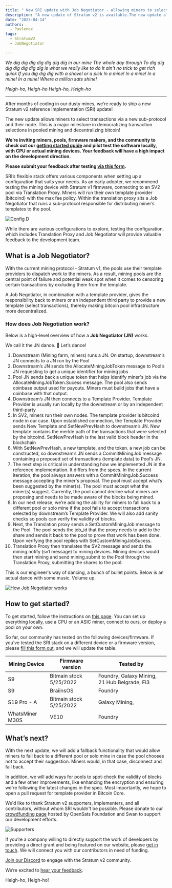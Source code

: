 ```yaml
---
title: " New SRI update with Job Negotiator - allowing miners to select transactions "
description: "A new update of Stratum v2 is available.The new update allows miners to select transactions via a new sub-protocol and their node. We’re inviting miners, pools, firmware makers, and the community to check out our getting started guide and pilot test the software!"
date: "2023-04-14"
authors:
  - Pavlenex
tags:
  - StratumV2
  - JobNegotiator

---
```


*We dig dig dig dig dig dig dig in our mine 
The whole day through
To dig dig dig dig dig dig dig is what we really like to do
It ain't no trick to get rich quick
If you dig dig dig with a shovel or a pick
In a mine! In a mine! In a mine! In a mine!
Where a million sats shine!*

*Heigh-ho, Heigh-ho
Heigh-ho, Heigh-ho*

---

After months of coding in our dusty mines, we’re ready to ship a new Stratum v2 reference implementation (SRI) update! 

The new update allows miners to select transactions via a new sub-protocol and their node. This is a major milestone in democratizing transaction selections in pooled mining and decentralizing bitcoin!

**We’re inviting miners, pools, firmware makers, and the community to check out our [getting started guide](https://stratumprotocol.org/getting-started/#config-d-sv1-firmware--translation-proxy-jn-job-negotiator--sv2-pool) and pilot test the software locally, with CPU or actual mining devices. Your feedback will have a high impact on the development direction.**

**Please submit your feedback after testing [via this form](https://docs.google.com/forms/d/1is27h37PtsXtXC9zSbweNfxcyEtHzATjdJphIy8hArw/).**


SRI’s flexible stack offers various components when setting up a configuration that suits your needs. As an early adopter, we recommend testing the mining device with Stratum v1 firmware, connecting to an SV2 pool via Translation Proxy. Miners will run their own template provider (bitcoind) with the max fee policy. Within the translation proxy sits a Job Negotiator that runs a sub-protocol responsible for distributing miner’s templates to the pool. 

![Config D](/assets/config-d.svg)

While there are various configurations to explore, testing the configuration, which includes Translation Proxy and Job Negotiator will provide valuable feedback to the development team.

## What is a Job Negotiator?

With the current mining protocol - Stratum v1, the pools use their template providers to dispatch work to the miners. As a result, mining pools are the central point of failure and potential weak spot when it comes to censoring certain transactions by excluding them from the template.

A Job Negotiator, in combination with a template provider, gives the responsibility back to miners or an independent third party to provide a new template (select transactions), thereby making bitcoin pool infrastructure more decentralized.

### How does Job Negotiation work?

Below is a high-level overview of how a **Job Negotiator (JN)** works. 

We call it the JN dance.  💃 Let’s dance!

1. Downstream (Mining farm, miners) runs a JN. On startup, downstream’s JN connects to a JN run by the Pool
2. Downstream’s JN sends the AllocateMiningJobToken message to Pool’s JN requesting to get a unique identifier for mining jobs
3. Pool JN sends back a unique token that helps identify miner's job via the AllocateMiningJobToken.Sucess message. The pool also sends coinbase output used for payouts. Miners must build jobs that have a coinbase with that output.
4. Downstream’s JN then connects to a Template Provider. Template Provider is usually run locally by the downstream or by an independent third-party
5. In SV2, miners run their own nodes. The template provider is bitcoind node in our case.  Upon established connection, the Template Provider sends New Template and SetNewPrevHash to downstream’s JN. New template contains the merkle path of the transactions that were selected by the bitcoind. SetNewPrevHash is the last valid block header in the blockchain
6. With SetNewPrevHash, a new template, and the token. a new job can be constructed, so downstream’s JN sends a CommitMiningJob message containing a proposed set of transactions (template data) to Pool’s JN.
7. The next step is critical in understanding how we implemented JN in the reference implementation. It differs from the specs. In the current iteration, the pool always answers with a CommitMiningJob.Success message accepting the miner's proposal. The pool must accept what’s been suggested by the miner(s). The pool must accept what the miner(s) suggest. Currently, the pool cannot decline what miners are proposing and needs to be made aware of the blocks being mined. 
8. In our next release, we’re adding the ability for miners to fall back to a different pool or solo mine if the pool fails to accept transactions selected by downstream’s Template Provider. We will also add sanity checks so pools can verify the validity of blocks.
9. Next, the Translation proxy sends a SetCustomMiningJob message to the Pool. The pool sends the job_id that the proxy needs to add to the share and sends it back to the pool to prove that work has been done. Upon verifying the pool replies with SetCustomMiningJobSucess.
10. Translation Proxy then translates the SV2 message and sends the mining.notify (sv1 message) to mining devices. Mining devices would then start mining and send mining.submit to the Pool through the Translation Proxy, submitting the shares to the pool.

This is our engineer's way of dancing, a bunch of bullet points. Below is an actual dance with some music. Volume up.

[![ How Job Negotiator works](https://img.youtube.com/vi/nOIAhRVCThs/mqdefault.jpg)](https://www.youtube.com/watch?v=nOIAhRVCThs "How JN works video Video")

## How to get started?

To get started, follow the instructions on [this page](https://stratumprotocol.org/getting-started/#config-d-sv1-firmware--translation-proxy-jn-job-negotiator--sv2-pool). You can set up everything locally, use a CPU or an ASIC miner, connect to ours, or deploy a pool on your own.

So far, our community has tested on the following devices/firmware. If you’ve tested the SRI stack on a different device or a firmware version, please [fill this form out](https://docs.google.com/forms/d/1is27h37PtsXtXC9zSbweNfxcyEtHzATjdJphIy8hArw/), and we will update the table.

| Mining Device   | Firmware version        | Tested by                                    |
| --------------- | ----------------------- | -------------------------------------------- |
| S9              | Bitmain stock 5/25/2022 | Foundry, Galaxy Mining, 21 Hub Belgrade, Fi3 |
| S9              | BraiinsOS               | Foundry                                      |
| S19 Pro - A     | Bitmain stock 5/25/2022 | Galaxy Mining,                               |
| WhatsMiner M30S | VE10                    | Foundry                                      |



## What’s next?

With the next update, we will add a fallback functionality that would allow miners to fall back to a different pool or solo mine in case the pool chooses not to accept their suggestion. Miners would, in that case, disconnect and fall back. 

In addition, we will add ways for pools to spot-check the validity of blocks and a few other improvements, like enhancing the encryption and ensuring we're following the latest changes in the spec. Most importantly, we hope to open a pull request for template provider in Bitcoin Core.

We'd like to thank Stratum v2 supporters, implementers, and all contributors, without whom SRI wouldn't be possible. Please donate to our [crowdfunding page](https://opensats.org/projects/stratumv2) hosted by OpenSats Foundation and Swan to support our development efforts. 

![Supporters](/assets/stratum-v2-supporters.png)

If you’re a company willing to directly support the work of developers by providing a direct grant and being featured on our website, please [get in touch](mailto:stratumv2@gmail.com). We will connect you with our contributors in need of funding.

[Join our Discord](https://discord.gg/UHckbC7x58) to engage with the Stratum v2 community.

We’re excited to [hear your feedback](https://docs.google.com/forms/d/1is27h37PtsXtXC9zSbweNfxcyEtHzATjdJphIy8hArw/prefill).

Heigh-ho, Heigh-ho!

